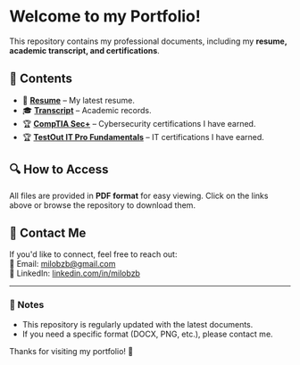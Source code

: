 # Welcome to my Portfolio!


This repository contains my professional documents, including my **resume, academic transcript, and certifications**.  

## 📂 Contents  
- 📄 **[Resume](Emanuel_Botros_Resume.pdf)** – My latest resume.  
- 🎓 **[Transcript](Emanuel_Botros_Transcript.pdf)** – Academic records.  
- 🏆 **[CompTIA Sec+](CompTIA_Security+_CE_Certificate.pdf)** – Cybersecurity certifications I have earned.  
- 🏆 **[TestOut IT Pro Fundamentals](IT_Pro_Fundamentals_Certificate.pdf)** – IT certifications I have earned.  
## 🔍 How to Access  
All files are provided in **PDF format** for easy viewing. Click on the links above or browse the repository to download them.  

## 📩 Contact Me  
If you'd like to connect, feel free to reach out:  
📧 Email: milobzb@gmail.com  
🔗 LinkedIn: [linkedin.com/in/milobzb](https://linkedin.com/in/milobzb)

---

### **📌 Notes**
- This repository is regularly updated with the latest documents.  
- If you need a specific format (DOCX, PNG, etc.), please contact me.  

Thanks for visiting my portfolio! 🚀  
